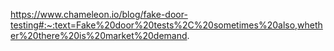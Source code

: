 https://www.chameleon.io/blog/fake-door-testing#:~:text=Fake%20door%20tests%2C%20sometimes%20also,whether%20there%20is%20market%20demand.
